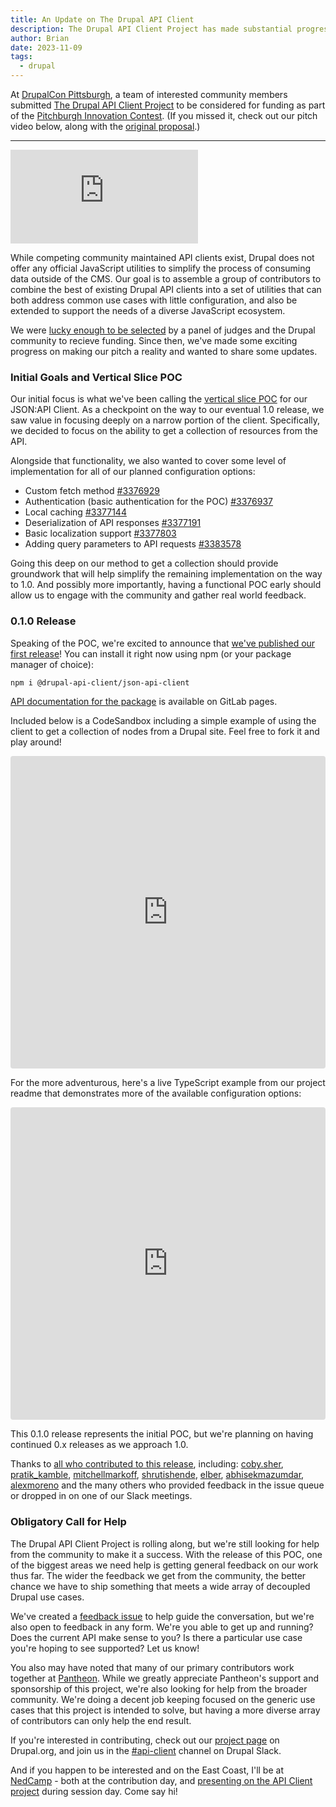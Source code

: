 ```yaml
---
title: An Update on The Drupal API Client
description: The Drupal API Client Project has made substantial progress, including publishing our first POC release.
author: Brian
date: 2023-11-09
tags:
  - drupal
---
```


At [DrupalCon Pittsburgh](https://events.drupal.org/pittsburgh2023), a team of interested community members submitted [The Drupal API Client Project](https://www.drupal.org/project/api_client) to be considered for funding as part of the [Pitchburgh Innovation Contest](https://www.drupal.org/innovation/pitchburgh-2023). (If you missed it, check out our pitch video below, along with the [original proposal](https://docs.google.com/document/d/1MAUCgxJmSHxA6ozVXp6U49UMPF3sJPrInz1rnl9Wf_4/edit?pli=1#heading=h.9531ycwaflet).)

---

<iframe src="https://www.youtube.com/embed/EdTnrPZUW98?si=qSF4Kml7J9p9HFMh" title="YouTube video player" frameborder="0" allow="accelerometer; autoplay; clipboard-write; encrypted-media; gyroscope; picture-in-picture; web-share" allowfullscreen></iframe>

While competing community maintained API clients exist, Drupal does not offer any official JavaScript utilities to simplify the process of consuming data outside of the CMS. Our goal is to assemble a group of contributors to combine the best of existing Drupal API clients into a set of utilities that can both address common use cases with little configuration, and also be extended to support the needs of a diverse JavaScript ecosystem.

We were [lucky enough to be selected](https://youtu.be/tNa4XKb3zds?si=di_9WNupphYQrnPi&t=4995) by a panel of judges and the Drupal community to recieve funding. Since then, we've made some exciting progress on making our pitch a reality and wanted to share some updates.

### Initial Goals and Vertical Slice POC

Our initial focus is what we've been calling the [vertical slice POC](https://www.drupal.org/project/api_client/issues/3365506)  for our JSON:API Client. As a checkpoint on the way to our eventual 1.0 release, we saw value in focusing deeply on a narrow portion of the client. Specifically, we decided to focus on the ability to get a collection of resources from the API.

Alongside that functionality, we also wanted to cover some level  of implementation for all of our planned configuration options:

- Custom fetch method [#3376929](https://www.drupal.org/project/api_client/issues/3376929)
- Authentication (basic authentication for the POC) [#3376937](https://www.drupal.org/project/api_client/issues/3376937)
- Local caching [#3377144](https://www.drupal.org/project/api_client/issues/3377144)
- Deserialization of API responses [#3377191](https://www.drupal.org/project/api_client/issues/3377191)
- Basic localization support [#3377803](https://www.drupal.org/project/api_client/issues/3377803)
- Adding query parameters to API requests [#3383578](https://www.drupal.org/project/api_client/issues/3383578)

Going this deep on our method to get a collection should provide groundwork that will help simplify the remaining implementation on the way to 1.0. And possibly more importantly, having a functional POC early should allow us to engage with the community and gather real world feedback.

### 0.1.0 Release

Speaking of the POC, we're excited to announce that [we've published our first release](https://www.npmjs.com/package/@drupal-api-client/json-api-client)! You can install it right now using npm (or your package manager of choice):

```bash
npm i @drupal-api-client/json-api-client
```

[API documentation for the package](https://project.pages.drupalcode.org/api_client/modules/_drupal_api_client_json_api_client) is available on GitLab pages.

Included below is a CodeSandbox including a simple example of using the client to get a collection of nodes from a Drupal site. Feel free to fork it and play around!

<iframe src="https://codesandbox.io/embed/drupal-api-client-json-api-client-basic-example-54t589?fontsize=14&hidenavigation=1&module=%2Fsrc%2Findex.mjs&theme=dark&view=editor"
     style="width:100%; height:500px; border:0; border-radius: 4px; overflow:hidden;"
     title="@drupal-api-client/json-api-client Basic Example"
     allow="accelerometer; ambient-light-sensor; camera; encrypted-media; geolocation; gyroscope; hid; microphone; midi; payment; usb; vr; xr-spatial-tracking"
     sandbox="allow-forms allow-modals allow-popups allow-presentation allow-same-origin allow-scripts"
   ></iframe>

For the more adventurous, here's a live TypeScript example from our project readme that demonstrates more of the available configuration options:

<iframe src="https://codesandbox.io/embed/drupal-api-client-json-api-client-configuration-options-4wyqrw?fontsize=14&hidenavigation=1&module=%2Fsrc%2Findex.ts&theme=dark&view=editor"
     style="width:100%; height:500px; border:0; border-radius: 4px; overflow:hidden;"
     title="@drupal-api-client/json-api-client Configuration Options"
     allow="accelerometer; ambient-light-sensor; camera; encrypted-media; geolocation; gyroscope; hid; microphone; midi; payment; usb; vr; xr-spatial-tracking"
     sandbox="allow-forms allow-modals allow-popups allow-presentation allow-same-origin allow-scripts"
   ></iframe>

This 0.1.0 release represents the initial POC, but we're planning on having continued 0.x releases as we approach 1.0.

Thanks to [all who contributed to this release](https://git.drupalcode.org/project/api_client/-/graphs/canary?ref_type=heads), including: [coby.sher](https://www.drupal.org/u/cobysher), [pratik_kamble](https://www.drupal.org/u/pratik_kamble), [mitchellmarkoff](https://www.drupal.org/u/mitchellmarkoff), [shrutishende](https://www.drupal.org/u/shrutishende), [elber](https://www.drupal.org/u/elber), [abhisekmazumdar](https://www.drupal.org/u/abhisekmazumdar), [alexmoreno](https://www.drupal.org/u/alexmoreno) and the many others who provided feedback in the issue queue or dropped in on one of our Slack meetings.

### Obligatory Call for Help

The Drupal API Client Project is rolling along, but we're still looking for help from the community to make it a success. With the release of this POC, one of the biggest areas we need help is getting general feedback on our work thus far. The wider the feedback we get from the community, the better chance we have to ship something that meets a wide array of decoupled Drupal use cases.

We've created a [feedback issue](https://www.drupal.org/project/api_client/issues/3383579) to help guide the conversation, but we're also open to feedback in any form. We're you able to get up and running? Does the current API make sense to you? Is there a particular use case you're hoping to see supported? Let us know!

You also may have noted that many of our primary contributors work together at [Pantheon](https://pantheon.io/). While we greatly appreciate Pantheon's support and sponsorship of this project, we're also looking for help from the broader community. We're doing a decent job keeping focused on the generic use cases that this project is intended to solve, but having a more diverse array of contributors can only help the end result.

If you're interested in contributing, check out our [project page](https://www.drupal.org/project/api_client) on Drupal.org, and join us in the [#api-client](https://www.drupal.org/community/contributor-guide/reference-information/talk/tools/slack) channel on Drupal Slack.

And if you happen to be interested and on the East Coast, I'll be at [NedCamp](https://nedcamp.org) - both at the contribution day, and [presenting on the API Client project](https://nedcamp.org/sessions/2023/drupal-api-client-project) during session day. Come say hi!